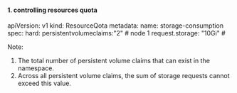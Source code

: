 #### 1. controlling resources quota

apiVersion: v1
kind: ResourceQota
metadata:
  name: storage-consumption
spec:
   hard: 
     persistentvolumeclaims:"2" # node 1
     request.storage: "10Gi" #
    




Note:
1. The total number of persistent volume claims that can exist in the namespace.
2. Across all persistent volume claims, the sum of storage requests cannot exceed this value.
